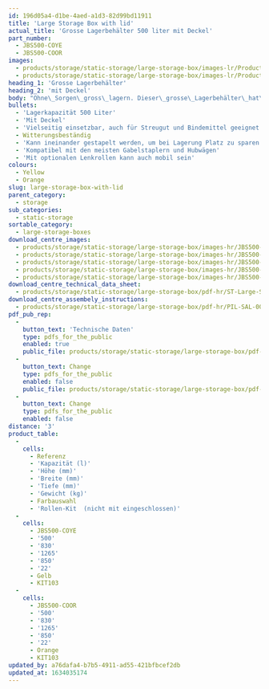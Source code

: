 ```yaml
---
id: 196d05a4-d1be-4aed-a1d3-82d99bd11911
title: 'Large Storage Box with lid'
actual_title: 'Grosse Lagerbehälter 500 liter mit Deckel'
part_number:
  - JBS500-COYE
  - JBS500-COOR
images:
  - products/storage/static-storage/large-storage-box/images-lr/Product_Image_776x776_(518x518_focus_area)-JBS500-COYE_01.jpg
  - products/storage/static-storage/large-storage-box/images-lr/Product_Image_776x776_(518x518_focus_area)-JBS500-COYE_02.jpg
heading_1: 'Grosse Lagerbehälter'
heading_2: 'mit Deckel'
body: "Ohne\_Sorgen\_gross\_lagern. Dieser\_grosse\_Lagerbehälter\_hat\_einen\_500-Liter\_Volumen.\_"
bullets:
  - 'Lagerkapazität 500 Liter'
  - 'Mit Deckel'
  - 'Vielseitig einsetzbar, auch für Streugut und Bindemittel geeignet'
  - Witterungsbeständig
  - 'Kann ineinander gestapelt werden, um bei Lagerung Platz zu sparen'
  - 'Kompatibel mit den meisten Gabelstaplern und Hubwägen'
  - 'Mit optionalen Lenkrollen kann auch mobil sein'
colours:
  - Yellow
  - Orange
slug: large-storage-box-with-lid
parent_category:
  - storage
sub_categories:
  - static-storage
sortable_category:
  - large-storage-boxes
download_centre_images:
  - products/storage/static-storage/large-storage-box/images-hr/JBS500-COYE_02.jpg
  - products/storage/static-storage/large-storage-box/images-hr/JBS500-COYE_03.jpg
  - products/storage/static-storage/large-storage-box/images-hr/JBS500-COYE_14.JPG
  - products/storage/static-storage/large-storage-box/images-hr/JBS500-COYE_04.jpg
  - products/storage/static-storage/large-storage-box/images-hr/JBS500-COYE_01.jpg
download_centre_technical_data_sheet:
  - products/storage/static-storage/large-storage-box/pdf-hr/ST-Large-Storage-Box-TD_EN.pdf
download_centre_assembely_instructions:
  - products/storage/static-storage/large-storage-box/pdf-hr/PIL-SAL-0027.pdf
pdf_pub_rep:
  -
    button_text: 'Technische Daten'
    type: pdfs_for_the_public
    enabled: true
    public_file: products/storage/static-storage/large-storage-box/pdf-lr/ST-Large-Storage-Box-TD_DE.pdf
  -
    button_text: Change
    type: pdfs_for_the_public
    enabled: false
    public_file: products/storage/static-storage/large-storage-box/pdf-lr/PIL-SAL-0027.pdf
  -
    button_text: Change
    type: pdfs_for_the_public
    enabled: false
distance: '3'
product_table:
  -
    cells:
      - Referenz
      - 'Kapazität (l)'
      - 'Höhe (mm)'
      - 'Breite (mm)'
      - 'Tiefe (mm)'
      - 'Gewicht (kg)'
      - Farbauswahl
      - 'Rollen-Kit  (nicht mit eingeschlossen)'
  -
    cells:
      - JBS500-COYE
      - '500'
      - '830'
      - '1265'
      - '850'
      - '22'
      - Gelb
      - KIT103
  -
    cells:
      - JBS500-COOR
      - '500'
      - '830'
      - '1265'
      - '850'
      - '22'
      - Orange
      - KIT103
updated_by: a76dafa4-b7b5-4911-ad55-421bfbcef2db
updated_at: 1634035174
---
```

